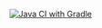 [![Java CI with Gradle](https://github.com/sadk1ng/Bankcard/actions/workflows/gradle.yml/badge.svg)](https://github.com/sadk1ng/Bankcard/actions/workflows/gradle.yml)